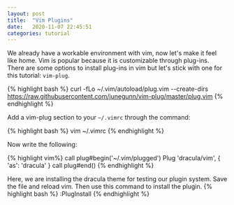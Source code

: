 ```yaml
---
layout: post
title:  "Vim Plugins"
date:   2020-11-07 22:45:51
categories: tutorial
---
```


We already have a workable environment with vim, now let's make it feel like home. Vim is popular because it is customizable through plug-ins. There are some options to install plug-ins in vim but let's stick with one for this tutorial: `vim-plug`.

{% highlight bash %}
curl -fLo ~/.vim/autoload/plug.vim --create-dirs \
    https://raw.githubusercontent.com/junegunn/vim-plug/master/plug.vim
{% endhighlight %}

Add a vim-plug section to your `~/.vimrc` through the command: 

{% highlight bash %}
vim ~/.vimrc
{% endhighlight %}


Now write the following:

{% highlight vim%}
call plug#begin('~/.vim/plugged')
Plug 'dracula/vim', { 'as': 'dracula' }
call plug#end()
{% endhighlight %}

Here, we are installing the dracula theme for testing our plugin system. Save the file and reload vim. Then use this command to install the plugin.
{% highlight bash %}
:PlugInstall
{% endhighlight %}
